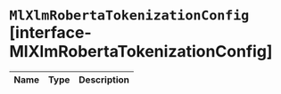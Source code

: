 # `MlXlmRobertaTokenizationConfig` [interface-MlXlmRobertaTokenizationConfig]

| Name | Type | Description |
| - | - | - |
